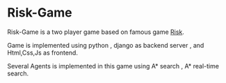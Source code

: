 # Risk-Game

Risk-Game is a two player game based on famous game [Risk](https://en.wikipedia.org/wiki/Risk_(game)).

Game is implemented using python , django as backend server , and Html,Css,Js as frontend.

Several Agents is implemented in this game using A* search , A* real-time search.  
   

